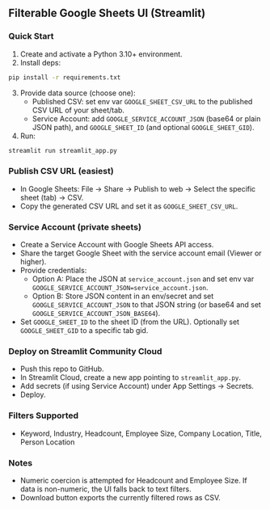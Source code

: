## Filterable Google Sheets UI (Streamlit)

### Quick Start
1. Create and activate a Python 3.10+ environment.
2. Install deps:
```bash
pip install -r requirements.txt
```
3. Provide data source (choose one):
   - Published CSV: set env var `GOOGLE_SHEET_CSV_URL` to the published CSV URL of your sheet/tab.
   - Service Account: add `GOOGLE_SERVICE_ACCOUNT_JSON` (base64 or plain JSON path), and `GOOGLE_SHEET_ID` (and optional `GOOGLE_SHEET_GID`).
4. Run:
```bash
streamlit run streamlit_app.py
```

### Publish CSV URL (easiest)
- In Google Sheets: File → Share → Publish to web → Select the specific sheet (tab) → CSV.
- Copy the generated CSV URL and set it as `GOOGLE_SHEET_CSV_URL`.

### Service Account (private sheets)
- Create a Service Account with Google Sheets API access.
- Share the target Google Sheet with the service account email (Viewer or higher).
- Provide credentials:
  - Option A: Place the JSON at `service_account.json` and set env var `GOOGLE_SERVICE_ACCOUNT_JSON=service_account.json`.
  - Option B: Store JSON content in an env/secret and set `GOOGLE_SERVICE_ACCOUNT_JSON` to that JSON string (or base64 and set `GOOGLE_SERVICE_ACCOUNT_JSON_BASE64`).
- Set `GOOGLE_SHEET_ID` to the sheet ID (from the URL). Optionally set `GOOGLE_SHEET_GID` to a specific tab gid.

### Deploy on Streamlit Community Cloud
- Push this repo to GitHub.
- In Streamlit Cloud, create a new app pointing to `streamlit_app.py`.
- Add secrets (if using Service Account) under App Settings → Secrets.
- Deploy.

### Filters Supported
- Keyword, Industry, Headcount, Employee Size, Company Location, Title, Person Location

### Notes
- Numeric coercion is attempted for Headcount and Employee Size. If data is non-numeric, the UI falls back to text filters.
- Download button exports the currently filtered rows as CSV.
